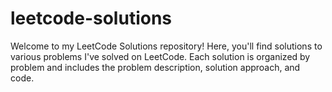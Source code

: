 # leetcode-solutions
Welcome to my LeetCode Solutions repository! Here, you'll find solutions to various problems I've solved on LeetCode. Each solution is organized by problem and includes the problem description, solution approach, and code.

